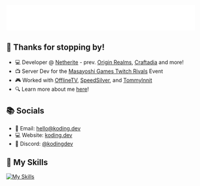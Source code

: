 [![](/assets/media/header.svg)](https://koding.dev)

## 👋 Thanks for stopping by!

- 💻 Developer @ [Netherite](https://netherite.gg) - prev. [Origin Realms](https://originrealms.com), [Craftadia](https://craftadia.com) and more!
- 📺 Server Dev for the [Masayoshi Games Twitch Rivals](https://www.youtube.com/watch?v=a7k6WsF1nBE) Event
- 🎮 Worked with [OfflineTV](https://offlinetv.com), [SpeedSilver](https://www.youtube.com/@SpeedSilver), and [TommyInnit](https://innit.gg)
- 🔍 Learn more about me [here](https://koding.dev)!

## 📚 Socials

- 📧 Email: [hello@koding.dev](mailto:hello@koding.dev)
- 💻 Website: [koding.dev](https://koding.dev)
- 📱 Discord: [@kodingdev](https://discord.com/users/341841981074309121)

## 💖 My Skills

<p align="center">

[![My Skills](https://skillicons.dev/icons?i=java,kotlin,ts,tailwind,idea,webstorm,pycharm,docker,cloudflare,css,js,html,dart,flutter,git,github,githubactions,gitlab,gradle,maven,graphql,ktor,kubernetes,linux,nextjs,py,react,redis,regex,php)](https://skillicons.dev)
</p>